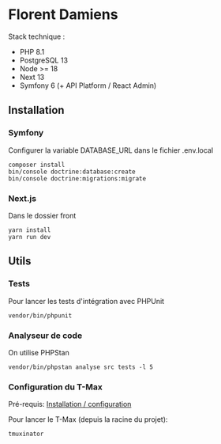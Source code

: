# Florent Damiens

Stack technique :
- PHP 8.1
- PostgreSQL 13
- Node >= 18
- Next 13
- Symfony 6 (+ API Platform / React Admin)

## Installation

### Symfony
Configurer la variable DATABASE_URL dans le fichier .env.local

```
composer install
bin/console doctrine:database:create
bin/console doctrine:migrations:migrate
```

### Next.js

Dans le dossier front
```
yarn install
yarn run dev
```

## Utils

### Tests

Pour lancer les tests d'intégration avec PHPUnit

```
vendor/bin/phpunit
```

### Analyseur de code

On utilise PHPStan

```
vendor/bin/phpstan analyse src tests -l 5
```

### Configuration du T-Max

Pré-requis: [Installation / configuration](https://gist.github.com/RusHiiii/91c1b3c2fa12e8fbcf1a52e9f40aed55)

Pour lancer le T-Max (depuis la racine du projet):
```
tmuxinator
```
